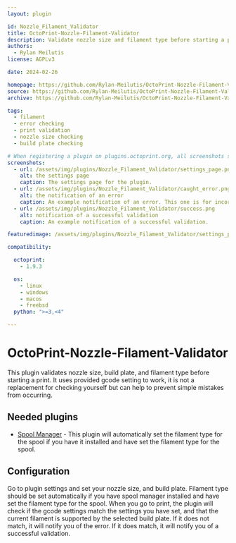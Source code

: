 ```yaml
---
layout: plugin

id: Nozzle_Filament_Validator
title: OctoPrint-Nozzle-Filament-Validator
description: Validate nozzle size and filament type before starting a print.
authors:
  - Rylan Meilutis
license: AGPLv3

date: 2024-02-26

homepage: https://github.com/Rylan-Meilutis/OctoPrint-Nozzle-Filament-Validator
source: https://github.com/Rylan-Meilutis/OctoPrint-Nozzle-Filament-Validator
archive: https://github.com/Rylan-Meilutis/OctoPrint-Nozzle-Filament-Validator/archive/master.zip

tags:
  - filament
  - error checking
  - print validation
  - nozzle size checking
  - build plate checking

# When registering a plugin on plugins.octoprint.org, all screenshots should be uploaded not linked from external sites.
screenshots:
  - url: /assets/img/plugins/Nozzle_Filament_Validator/settings_page.png
    alt: the settings page
    caption: The settings page for the plugin.
  - url: /assets/img/plugins/Nozzle_Filament_Validator/caught_error.png
    alt: the notification of an error
    caption: An example notification of an error. This one is for incorrect filament type.
  - url: /assets/img/plugins/Nozzle_Filament_Validator/success.png
    alt: notification of a successful validation
    caption: An example notification of a successful validation.

featuredimage: /assets/img/plugins/Nozzle_Filament_Validator/settings_page.png

compatibility:

  octoprint:
    - 1.9.3

  os:
    - linux
    - windows
    - macos
    - freebsd
  python: ">=3,<4"

---
```


# OctoPrint-Nozzle-Filament-Validator

This plugin validates nozzle size, build plate, and filament type before starting a print.
It uses provided gcode setting to work, it is not a replacement for checking yourself but
can help to prevent simple
mistakes from occurring.

## Needed plugins

- [Spool Manager](https://plugins.octoprint.org/plugins/SpoolManager/) - This plugin will
  automatically set the filament type for the spool if you have it installed and have set
  the filament type for the spool.

## Configuration

Go to plugin settings and set your nozzle size, and build plate.
Filament type should be set automatically if you have spool manager installed and have set
the filament type for the
spool.
When you go to print, the plugin will check if the gcode settings match the settings you
have set, and that the current filament is supported by the selected build plate. If it
does not match, it will notify you of the error. If it does match, it will notify you of a
successful validation.


